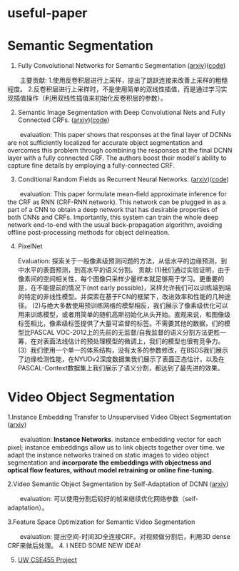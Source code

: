 # useful-paper

# Semantic Segmentation
1. Fully Convolutional Networks for Semantic Segmentation ([arxiv](http://arxiv.org/abs/1411.4038))([code](https://github.com/shekkizh/FCN.tensorflow))

　　主要贡献: 1.使用反卷积层进行上采样，提出了跳跃连接来改善上采样的粗糙程度。 2.反卷积层进行上采样时，不是使用简单的双线性插值，而是通过学习实现插值操作（利用双线性插值来初始化反卷积层的参数）。

2. Semantic Image Segmentation with Deep Convolutional Nets and Fully Connected CRFs. ([arxiv](https://arxiv.org/pdf/1412.7062.pdf))([code](https://github.com/muyang0320/tensorflow-deeplab-resnet-crf))

　　evaluation: This paper shows that responses at the final layer of DCNNs are not sufficiently localized for accurate object segmentation and overcomes this problem through combining the responses at the final DCNN layer with a fully connected CRF. The authors boost their model's ability to capture fine details by employing a fully-connected CRF.
  
3. Conditional Random Fields as Recurrent Neural Networks. ([arxiv](https://arxiv.org/abs/1502.03240))([code](https://github.com/sadeepj/crfasrnn_keras))

　　evaluation: This paper formulate mean-field approximate inference for the CRF as RNN (CRF-RNN network). This network can be plugged in as a part of a CNN to obtain a deep network that has desirable properties of both CNNs and CRFs. Importantly, this system can train the whole deep network end-to-end with the usual back-propagation algorithm, avoiding offline post-processing methods for object delineation.

4. PixelNet
 
    Evaluation: 探索关于一般像素级预测问题的方法，从低水平的边缘预测，到中水平的表面预测，到高水平的语义分割。 
    贡献: 
        (1)我们通过实验证明，由于像素间的空间相关性，每个图像只采样少量样本就足够用于学习。更重要的是，在不能提前的情况下(not early possible)，采样允许我们可以训练端到端的特定的非线性模型。并探索在基于FCN的框架下，改进效率和性能的几种途径。 
        (2)与绝大多数使用预训练网络的模型相反，我们展示了像素级优化可以用来训练模型，或者用简单的随机高斯初始化从头开始。直观来说，和图像级标签相比，像素级标签提供了大量可监督的标签。不需要其他的数据，们的模型比PASCAL VOC-2012上的先前的无监督/自我监督的语义分割方法更胜一筹，在对表面法线估计的预处理模型的微调上，我们的模型也很有竞争力。 
        (3）我们使用一个单一的体系结构，没有太多的参数修改，在BSDS我们展示了边缘检测性能，在NYUDv2深度数据集我们展示了表面正态估计，以及在PASCAL-Context数据集上我们展示了语义分割，都达到了最先进的效果。
# Video Object Segmentation

1.Instance Embedding Transfer to Unsupervised Video Object Segmentation ([arxiv](https://arxiv.org/pdf/1801.00908v1.pdf))

　　evaluation: **Instance Networks**. instance embedding vector for each pixel; instance embeddings allow us to link objects together over time. we adapt the instance networks trained on static images to video object segmentation and **incorporate the embeddings with objectness and optical flow features, without model retraining or online fine-tuning.**

2.Video Semantic Object Segmentation by Self-Adaptation of DCNN ([arxiv](https://arxiv.org/pdf/1711.08180v1.pdf))

　　evaluation: 可以使用分割后较好的帧来继续优化网络参数（self-adaptation）。

3.Feature Space Optimization for Semantic Video Segmentation

　　evaluation: 提出空间-时间3D全连接CRF。对视频做分割后，利用3D dense CRF来做后处理。
 4. I NEED SOME NEW IDEA!
 
 5. [UW CSE455 Project](https://courses.cs.washington.edu/courses/cse455/14au/)
